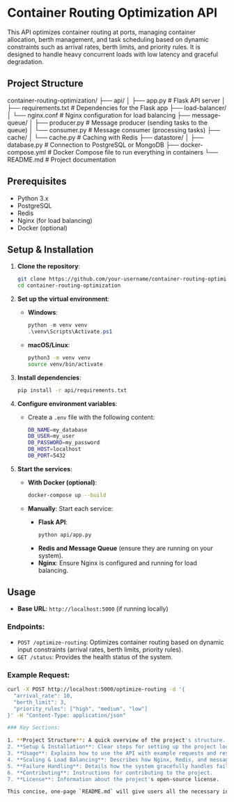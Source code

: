# Container Routing Optimization API

This API optimizes container routing at ports, managing container allocation, berth management, and task scheduling based on dynamic constraints such as arrival rates, berth limits, and priority rules. It is designed to handle heavy concurrent loads with low latency and graceful degradation.

## Project Structure

container-routing-optimization/
├── api/
│   ├── app.py               # Flask API server
│   ├── requirements.txt     # Dependencies for the Flask app
├── load-balancer/
│   └── nginx.conf           # Nginx configuration for load balancing
├── message-queue/
│   ├── producer.py          # Message producer (sending tasks to the queue)
│   └── consumer.py          # Message consumer (processing tasks)
├── cache/
│   └── cache.py             # Caching with Redis
├── datastore/
│   ├── database.py          # Connection to PostgreSQL or MongoDB
├── docker-compose.yml       # Docker Compose file to run everything in containers
└── README.md                # Project documentation

## Prerequisites

- Python 3.x
- PostgreSQL
- Redis
- Nginx (for load balancing)
- Docker (optional)

## Setup & Installation

1. **Clone the repository**:

    ```bash
    git clone https://github.com/your-username/container-routing-optimization.git
    cd container-routing-optimization
    ```

2. **Set up the virtual environment**:

    - **Windows**:
      ```powershell
      python -m venv venv
      .\venv\Scripts\Activate.ps1
      ```
    - **macOS/Linux**:
      ```bash
      python3 -m venv venv
      source venv/bin/activate
      ```

3. **Install dependencies**:

    ```bash
    pip install -r api/requirements.txt
    ```

4. **Configure environment variables**:
    - Create a `.env` file with the following content:
      ```bash
      DB_NAME=my_database
      DB_USER=my_user
      DB_PASSWORD=my_password
      DB_HOST=localhost
      DB_PORT=5432
      ```

5. **Start the services**:

    - **With Docker (optional)**:
      ```bash
      docker-compose up --build
      ```

    - **Manually**: Start each service:
      - **Flask API**:
        ```bash
        python api/app.py
        ```
      - **Redis and Message Queue** (ensure they are running on your system).
      - **Nginx**: Ensure Nginx is configured and running for load balancing.

## Usage

- **Base URL**: `http://localhost:5000` (if running locally)

### Endpoints:

- `POST /optimize-routing`: Optimizes container routing based on dynamic input constraints (arrival rates, berth limits, priority rules).
- `GET /status`: Provides the health status of the system.

### Example Request:

```bash
curl -X POST http://localhost:5000/optimize-routing -d '{
  "arrival_rate": 10,
  "berth_limit": 3,
  "priority_rules": ["high", "medium", "low"]
}' -H "Content-Type: application/json"

### Key Sections:

1. **Project Structure**: A quick overview of the project's structure.
2. **Setup & Installation**: Clear steps for setting up the project locally, including Python environment setup, dependencies, and environment configuration.
3. **Usage**: Explains how to use the API with example requests and responses.
4. **Scaling & Load Balancing**: Describes how Nginx, Redis, and message queues help the system scale.
5. **Failure Handling**: Details how the system gracefully handles failures and monitors its health.
6. **Contributing**: Instructions for contributing to the project.
7. **License**: Information about the project's open-source license.

This concise, one-page `README.md` will give users all the necessary information to set up, use, and contribute to your project. Let me know if you need any further adjustments!
